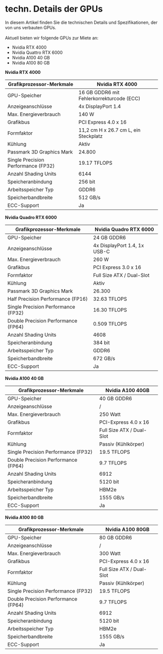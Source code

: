 # techn. Details der GPUs

In diesem Artikel finden Sie die technischen Details und Spezifikationen, der von uns verbauten GPUs.\
\
Aktuell bieten wir folgende GPUs zur Miete an:&#x20;

* Nvidia RTX 4000
* Nvidia Quattro RTX 6000
* Nvidia A100 40 GB
* Nvidia A100 80 GB

**Nvidia RTX 4000**

| Grafikprozessor-Merkmale            | Nvidia RTX 4000                           |
| ----------------------------------- | ----------------------------------------- |
| GPU-Speicher                        | 16 GB GDDR6 mit Fehlerkorrekturcode (ECC) |
| Anzeigeanschlüsse                   | 4x DisplayPort 1.4                        |
| Max. Energieverbrauch               | 140 W                                     |
| Grafikbus                           | PCI Express 4.0 x 16                      |
| Formfaktor                          | 11,2 cm H x 26.7 cm L, ein Steckplatz     |
| Kühlung                             | Aktiv                                     |
| Passmark 3D Graphics Mark           | 24.800                                    |
| Single Precision Performance (FP32) | 19.17 TFLOPS                              |
| Anzahl Shading Units                | 6144                                      |
| Speicheranbindung                   | 256 bit                                   |
| Arbeitsspeicher Typ                 | GDDR6                                     |
| Speicherbandbreite                  | 512 GB/s                                  |
| ECC-Support                         | Ja                                        |

**Nvidia Quadro RTX 6000**

| Grafikprozessor-Merkmale            | Nvidia Quadro RTX 6000       |
| ----------------------------------- | ---------------------------- |
| GPU-Speicher                        | 24 GB GDDR6                  |
| Anzeigeanschlüsse                   | 4x DisplayPort 1.4, 1x USB-C |
| Max. Energieverbrauch               | 260 W                        |
| Grafikbus                           | PCI Express 3.0 x 16         |
| Formfaktor                          | Full Size ATX / Dual-Slot    |
| Kühlung                             | Aktiv                        |
| Passmark 3D Graphics Mark           | 26.300                       |
| Half Precision Performance (FP16)   | 32.63 TFLOPS                 |
| Single Precision Performance (FP32) | 16.30 TFLOPS                 |
| Double Precision Performance (FP64) | 0.509 TFLOPS                 |
| Anzahl Shading Units                | 4608                         |
| Speicheranbindung                   | 384 bit                      |
| Arbeitsspeicher Typ                 | GDDR6                        |
| Speicherbandbreite                  | 672 GB/s                     |
| ECC-Support                         | Ja                           |

**Nvidia A100 40 GB**

| Grafikprozessor-Merkmale            | Nvidia A100 40GB          |
| ----------------------------------- | ------------------------- |
| GPU-Speicher                        | 40 GB GDDR6               |
| Anzeigeanschlüsse                   | /                         |
| Max. Energieverbrauch               | 250 Watt                  |
| Grafikbus                           | PCI-Express 4.0 x 16      |
| Formfaktor                          | Full Size ATX / Dual-Slot |
| Kühlung                             | Passiv (Kühlkörper)       |
| Single Precision Performance (FP32) | 19.5 TFLOPS               |
| Double Precision Performance (FP64) | 9.7 TFLOPS                |
| Anzahl Shading Units                | 6912                      |
| Speicheranbindung                   | 5120 bit                  |
| Arbeitsspeicher Typ                 | HBM2e                     |
| Speicherbandbreite                  | 1555 GB/s                 |
| ECC-Support                         | Ja                        |

**Nvidia A100 80 GB**

| Grafikprozessor-Merkmale            | Nvidia A100 80GB          |
| ----------------------------------- | ------------------------- |
| GPU-Speicher                        | 80 GB GDDR6               |
| Anzeigeanschlüsse                   | /                         |
| Max. Energieverbrauch               | 300 Watt                  |
| Grafikbus                           | PCI-Express 4.0 x 16      |
| Formfaktor                          | Full Size ATX / Dual-Slot |
| Kühlung                             | Passiv (Kühlkörper)       |
| Single Precision Performance (FP32) | 19.5 TFLOPS               |
| Double Precision Performance (FP64) | 9.7 TFLOPS                |
| Anzahl Shading Units                | 6912                      |
| Speicheranbindung                   | 5120 bit                  |
| Arbeitsspeicher Typ                 | HBM2e                     |
| Speicherbandbreite                  | 1555 GB/s                 |
| ECC-Support                         | Ja                        |
